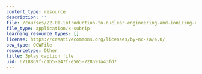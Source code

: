 ```yaml
---
content_type: resource
description: ''
file: /courses/22-01-introduction-to-nuclear-engineering-and-ionizing-radiation-fall-2016/6718869fc1b5e47fe565728591a43fd7_YLp8RziRbpg.srt
file_type: application/x-subrip
learning_resource_types: []
license: https://creativecommons.org/licenses/by-nc-sa/4.0/
ocw_type: OCWFile
resourcetype: Other
title: 3play caption file
uid: 6718869f-c1b5-e47f-e565-728591a43fd7
---
```

